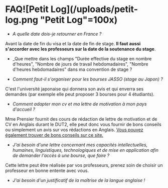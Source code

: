 # FAQ![Petit Log](/uploads/petit-log.png "Petit Log"=100x)

* _A quelle date dois-je retourner en France ?_

Avant la date de fin du visa et la date de fin de stage. **Il faut aussi s'accorder avec les professeurs sur la date de la soutenance du stage**.  

* _Que mettre dans les champs "Durée effective du stage en nombre d'heures", "Nombre de jours de travail hebdomadaires", "Nombre d'heures hebdomadaires" dans ma convention de stage ?



* _Comment faut-il s'organiser pour les bourses JASSO (stage au Japon) ?_

C'est l'université japonaise qui donnera son avis et qui enverra ses demandes (par exemple elle peut proposer 3 bourses pour 4 étudiants).

* _Comment adapter mon cv et ma lettre de motivation à mon pays d'accueil ?_

Mme Prensier fournit des cours de rédaction de lettre de motivation et de CV en Anglais durant le DUT2, elle peut donc vous fournir de bons conseils ou simplement un avis sur vos rédactions en Anglais. [Vous pouvez également trouver de bons conseils sur ce site.](http://www.dimension-emploi.com/cv-postuler-a-l-etranger/35)

* _J'ai besoin d'une lettre concernant mes capacités intellectuelles, humaines, linguistiques, technologiques et de mise en application afin de demander l'accès à une bourse, que faire ?_

Cette lettre peut être réalisée par vos professeurs, prenez soin de choisir un professeur en bonne entente avec vous.

* _J'ai besoin d'un justificatif de la maîtrise de la langue anglaise !_
